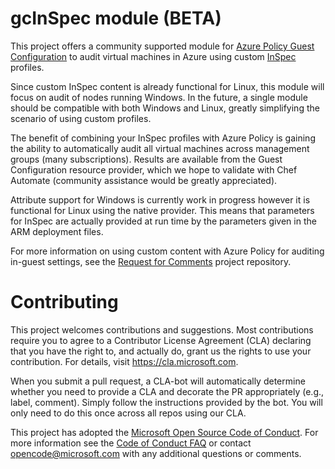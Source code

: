 
# gcInSpec module (BETA)

This project offers a community supported module for
[Azure Policy Guest Configuration](https://aka.ms/gcpol)
to audit virtual machines in Azure using custom
[InSpec](https://inspec.io)
profiles.

Since custom InSpec content is already functional for Linux,
this module will focus on audit of nodes running Windows.
In the future, a single module should be compatible with both Windows and Linux,
greatly simplifying the scenario of using custom profiles.

The benefit of combining your InSpec profiles with Azure Policy
is gaining the ability to automatically audit all virtual machines
across management groups (many subscriptions).
Results are available from the Guest Configuration resource provider,
which we hope to validate with Chef Automate
(community assistance would be greatly appreciated).

Attribute support for Windows is currently work in progress
however it is functional for Linux using the native provider.
This means that parameters for InSpec are
actually provided at run time by the parameters
given in the ARM deployment files.

For more information on using custom content
with Azure Policy for auditing in-guest settings,
see the
[Request for Comments](https://github.com/microsoft/rfc_customguestconfig)
project repository.

# Contributing

This project welcomes contributions and suggestions.  Most contributions require you to agree to a
Contributor License Agreement (CLA) declaring that you have the right to, and actually do, grant us
the rights to use your contribution. For details, visit https://cla.microsoft.com.

When you submit a pull request, a CLA-bot will automatically determine whether you need to provide
a CLA and decorate the PR appropriately (e.g., label, comment). Simply follow the instructions
provided by the bot. You will only need to do this once across all repos using our CLA.

This project has adopted the [Microsoft Open Source Code of Conduct](https://opensource.microsoft.com/codeofconduct/).
For more information see the [Code of Conduct FAQ](https://opensource.microsoft.com/codeofconduct/faq/) or
contact [opencode@microsoft.com](mailto:opencode@microsoft.com) with any additional questions or comments.
